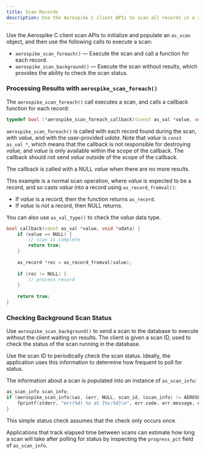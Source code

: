 ```yaml
---
title: Scan Records
description: Use the Aerospike C client APIs to scan all records in a specified namespace and set.
---
```


Use the Aerospike C client scan APIs to initialize and populate an `as_scan` object, and then use the following calls to execute a scan:

- `aerospike_scan_foreach()` &mdash; Execute the scan and call a function for each record.
- `aerospike_scan_background()` &mdash; Execute the scan without results, which provides the ability to check the scan status.

### Processing Results with `aerospike_scan_foreach()`

The `aerospike_scan_foreach()` call executes a scan, and calls a callback function for each record:

```cpp
typedef bool (*aerospike_scan_foreach_callback)(const as_val *value, void *udata);
```

`aerospike_scan_foreach()` is called with each record found during the scan, with _value_, and with the user-provided _udata_. Note that _value_ is `const as_val *`, which means that the callback is not responsible for destroying _value_, and _value_ is only available within the scope of the callback. The callback should not send _value_ outside of the scope of the callback.

The callback is called with a NULL _value_ when there are no more results.

This example is a normal scan operation, where _value_ is expected to be a record, and so casts _value_ into a record using `as_record_fromval()`:
- If _value_ is a record, then the function returns `as_record`. 
- If _value_ is not a record, then NULL returns. 

You can also use `as_val_type()` to check the _value_ data type. 

```cpp
bool callback(const as_val *value, void *udata) {
    if (value == NULL) {
        // scan is complete
        return true;
    }
  
    as_record *rec = as_record_fromval(value);
  
    if (rec != NULL) {
        // process record
    }
 
    return true;
}
```

### Checking Background Scan Status

Use `aerospike_scan_background()` to send a scan to the database to execute without the client waiting on results. The client is given a scan ID, used to check the status of the scan running in the database.

Use the scan ID to periodically check the scan status. Ideally, the application uses this information to determine how frequent to poll for status. 

The information about a scan is populated into an instance of `as_scan_info`:

```cpp
as_scan_info scan_info;
if (aerospike_scan_info(&as, &err, NULL, scan_id, &scan_info) != AEROSPIKE_OK) {
    fprintf(stderr, "err(%d) %s at [%s:%d]\n", err.code, err.message, err.file, err.line);
}
```

This simple status check assumes that the check only occurs once. 

Applications that track elapsed time between scans can estimate how long a scan will take after polling for status by inspecting the `progress_pct` field of `as_scan_info`.

 
